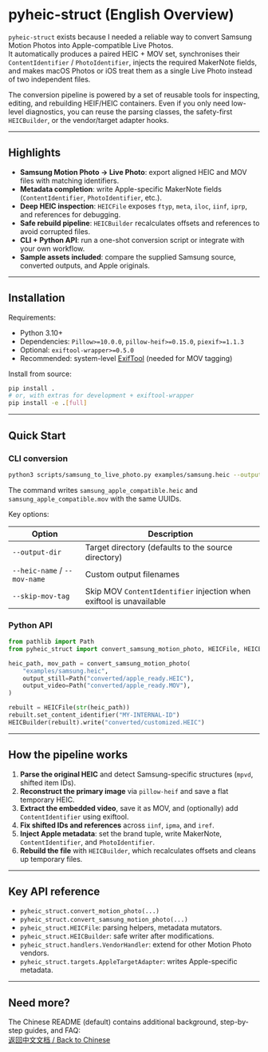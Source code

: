 # pyheic-struct (English Overview)

`pyheic-struct` exists because I needed a reliable way to convert Samsung Motion Photos into Apple-compatible Live Photos.  
It automatically produces a paired HEIC + MOV set, synchronises their `ContentIdentifier` / `PhotoIdentifier`, injects the required MakerNote fields, and makes macOS Photos or iOS treat them as a single Live Photo instead of two independent files.

The conversion pipeline is powered by a set of reusable tools for inspecting, editing, and rebuilding HEIF/HEIC containers. Even if you only need low-level diagnostics, you can reuse the parsing classes, the safety-first `HEICBuilder`, or the vendor/target adapter hooks.

---

## Highlights

- **Samsung Motion Photo → Live Photo**: export aligned HEIC and MOV files with matching identifiers.
- **Metadata completion**: write Apple-specific MakerNote fields (`ContentIdentifier`, `PhotoIdentifier`, etc.).
- **Deep HEIC inspection**: `HEICFile` exposes `ftyp`, `meta`, `iloc`, `iinf`, `iprp`, and references for debugging.
- **Safe rebuild pipeline**: `HEICBuilder` recalculates offsets and references to avoid corrupted files.
- **CLI + Python API**: run a one-shot conversion script or integrate with your own workflow.
- **Sample assets included**: compare the supplied Samsung source, converted outputs, and Apple originals.

---

## Installation

Requirements:

- Python 3.10+
- Dependencies: `Pillow>=10.0.0`, `pillow-heif>=0.15.0`, `piexif>=1.1.3`
- Optional: `exiftool-wrapper>=0.5.0`
- Recommended: system-level [ExifTool](https://exiftool.org/) (needed for MOV tagging)

Install from source:

```bash
pip install .
# or, with extras for development + exiftool-wrapper
pip install -e .[full]
```

---

## Quick Start

### CLI conversion

```bash
python3 scripts/samsung_to_live_photo.py examples/samsung.heic --output-dir output/live
```

The command writes `samsung_apple_compatible.heic` and `samsung_apple_compatible.mov` with the same UUIDs.

Key options:

| Option | Description |
| ------ | ----------- |
| `--output-dir` | Target directory (defaults to the source directory) |
| `--heic-name` / `--mov-name` | Custom output filenames |
| `--skip-mov-tag` | Skip MOV `ContentIdentifier` injection when exiftool is unavailable |

### Python API

```python
from pathlib import Path
from pyheic_struct import convert_samsung_motion_photo, HEICFile, HEICBuilder

heic_path, mov_path = convert_samsung_motion_photo(
    "examples/samsung.heic",
    output_still=Path("converted/apple_ready.HEIC"),
    output_video=Path("converted/apple_ready.MOV"),
)

rebuilt = HEICFile(str(heic_path))
rebuilt.set_content_identifier("MY-INTERNAL-ID")
HEICBuilder(rebuilt).write("converted/customized.HEIC")
```

---

## How the pipeline works

1. **Parse the original HEIC** and detect Samsung-specific structures (`mpvd`, shifted item IDs).
2. **Reconstruct the primary image** via `pillow-heif` and save a flat temporary HEIC.
3. **Extract the embedded video**, save it as MOV, and (optionally) add `ContentIdentifier` using exiftool.
4. **Fix shifted IDs and references** across `iinf`, `ipma`, and `iref`.
5. **Inject Apple metadata**: set the brand tuple, write MakerNote, `ContentIdentifier`, and `PhotoIdentifier`.
6. **Rebuild the file** with `HEICBuilder`, which recalculates offsets and cleans up temporary files.

---

## Key API reference

- `pyheic_struct.convert_motion_photo(...)`
- `pyheic_struct.convert_samsung_motion_photo(...)`
- `pyheic_struct.HEICFile`: parsing helpers, metadata mutators.
- `pyheic_struct.HEICBuilder`: safe writer after modifications.
- `pyheic_struct.handlers.VendorHandler`: extend for other Motion Photo vendors.
- `pyheic_struct.targets.AppleTargetAdapter`: writes Apple-specific metadata.

---

## Need more?

The Chinese README (default) contains additional background, step-by-step guides, and FAQ:  
[返回中文文档 / Back to Chinese](README.md)
